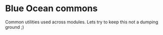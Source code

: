 # Blue Ocean commons

Common utilities used across modules. Lets try to keep this not a dumping ground ;)
